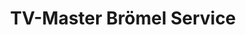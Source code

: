 ---
title: "TV-Master Brömel Service"
url: /rudolstadt/tv-master-broemel-service/
shop: Elektronik
---